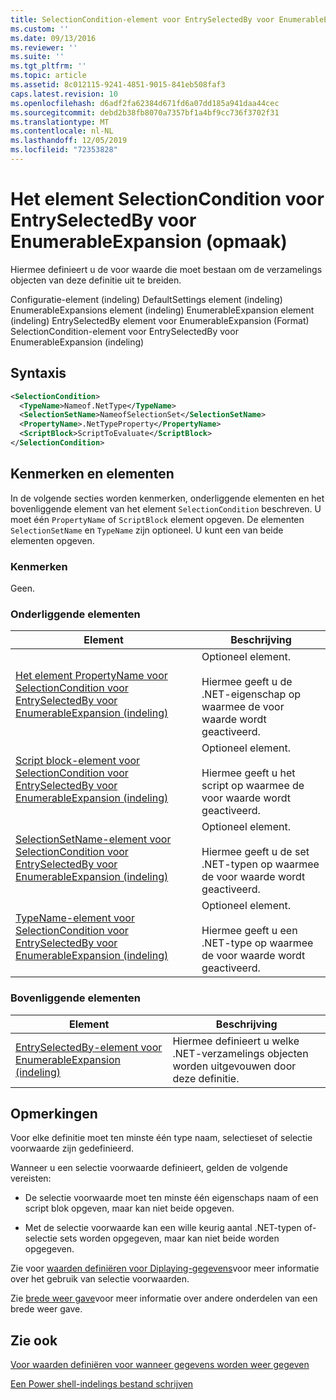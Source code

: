 ```yaml
---
title: SelectionCondition-element voor EntrySelectedBy voor EnumerableExpansion (indeling) | Microsoft Docs
ms.custom: ''
ms.date: 09/13/2016
ms.reviewer: ''
ms.suite: ''
ms.tgt_pltfrm: ''
ms.topic: article
ms.assetid: 8c012115-9241-4851-9015-841eb508faf3
caps.latest.revision: 10
ms.openlocfilehash: d6adf2fa62384d671fd6a07dd185a941daa44cec
ms.sourcegitcommit: debd2b38fb8070a7357bf1a4bf9cc736f3702f31
ms.translationtype: MT
ms.contentlocale: nl-NL
ms.lasthandoff: 12/05/2019
ms.locfileid: "72353828"
---
```

# <a name="selectioncondition-element-for-entryselectedby-for-enumerableexpansion-format"></a>Het element SelectionCondition voor EntrySelectedBy voor EnumerableExpansion (opmaak)

Hiermee definieert u de voor waarde die moet bestaan om de verzamelings objecten van deze definitie uit te breiden.

Configuratie-element (indeling) DefaultSettings element (indeling) EnumerableExpansions element (indeling) EnumerableExpansion element (indeling) EntrySelectedBy element voor EnumerableExpansion (Format) SelectionCondition-element voor EntrySelectedBy voor EnumerableExpansion (indeling)

## <a name="syntax"></a>Syntaxis

```xml
<SelectionCondition>
  <TypeName>Nameof.NetType</TypeName>
  <SelectionSetName>NameofSelectionSet</SelectionSetName>
  <PropertyName>.NetTypeProperty</PropertyName>
  <ScriptBlock>ScriptToEvaluate</ScriptBlock>
</SelectionCondition>
```

## <a name="attributes-and-elements"></a>Kenmerken en elementen

In de volgende secties worden kenmerken, onderliggende elementen en het bovenliggende element van het element `SelectionCondition` beschreven. U moet één `PropertyName` of `ScriptBlock` element opgeven. De elementen `SelectionSetName` en `TypeName` zijn optioneel. U kunt een van beide elementen opgeven.

### <a name="attributes"></a>Kenmerken

Geen.

### <a name="child-elements"></a>Onderliggende elementen

|Element|Beschrijving|
|-------------|-----------------|
|[Het element PropertyName voor SelectionCondition voor EntrySelectedBy voor EnumerableExpansion (indeling)](./propertyname-element-for-selectioncondition-for-entryselectedby-for-enumerableexpansion-format.md)|Optioneel element.<br /><br /> Hiermee geeft u de .NET-eigenschap op waarmee de voor waarde wordt geactiveerd.|
|[Script block-element voor SelectionCondition voor EntrySelectedBy voor EnumerableExpansion (indeling)](./scriptblock-element-for-selectioncondition-for-entryselectedby-for-enumerableexpansion-format.md)|Optioneel element.<br /><br /> Hiermee geeft u het script op waarmee de voor waarde wordt geactiveerd.|
|[SelectionSetName-element voor SelectionCondition voor EntrySelectedBy voor EnumerableExpansion (indeling)](./selectionsetname-element-for-selectioncondition-for-entryselectedby-for-enumerableexpansion-format.md)|Optioneel element.<br /><br /> Hiermee geeft u de set .NET-typen op waarmee de voor waarde wordt geactiveerd.|
|[TypeName-element voor SelectionCondition voor EntrySelectedBy voor EnumerableExpansion (indeling)](./typename-element-for-selectioncondition-for-entryselectedby-for-enumerableexpansion-format.md)|Optioneel element.<br /><br /> Hiermee geeft u een .NET-type op waarmee de voor waarde wordt geactiveerd.|

### <a name="parent-elements"></a>Bovenliggende elementen

|Element|Beschrijving|
|-------------|-----------------|
|[EntrySelectedBy-element voor EnumerableExpansion (indeling)](./entryselectedby-element-for-enumerableexpansion-format.md)|Hiermee definieert u welke .NET-verzamelings objecten worden uitgevouwen door deze definitie.|

## <a name="remarks"></a>Opmerkingen

Voor elke definitie moet ten minste één type naam, selectieset of selectie voorwaarde zijn gedefinieerd.

Wanneer u een selectie voorwaarde definieert, gelden de volgende vereisten:

- De selectie voorwaarde moet ten minste één eigenschaps naam of een script blok opgeven, maar kan niet beide opgeven.

- Met de selectie voorwaarde kan een wille keurig aantal .NET-typen of-selectie sets worden opgegeven, maar kan niet beide worden opgegeven.

Zie voor [waarden definiëren voor Diplaying-gegevens](./defining-conditions-for-displaying-data.md)voor meer informatie over het gebruik van selectie voorwaarden.

Zie [brede weer gave](./creating-a-wide-view.md)voor meer informatie over andere onderdelen van een brede weer gave.

## <a name="see-also"></a>Zie ook

[Voor waarden definiëren voor wanneer gegevens worden weer gegeven](./defining-conditions-for-displaying-data.md)

[Een Power shell-indelings bestand schrijven](./writing-a-powershell-formatting-file.md)
